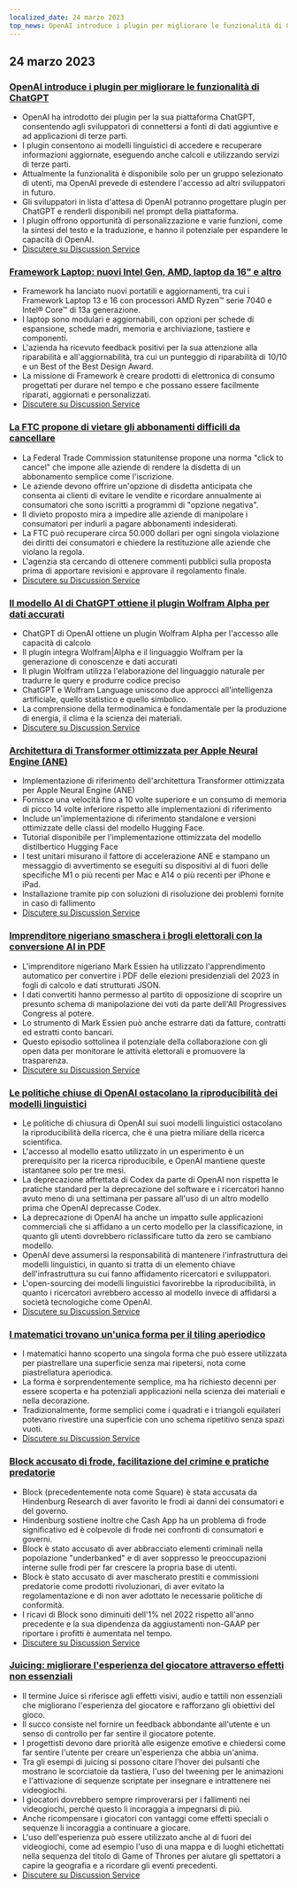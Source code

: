 ```yaml
---
localized_date: 24 marzo 2023
top_news: OpenAI introduce i plugin per migliorare le funzionalità di ChatGPT
---
```


## 24 marzo 2023

### [OpenAI introduce i plugin per migliorare le funzionalità di ChatGPT](https://openai.com/blog/chatgpt-plugins)

- OpenAI ha introdotto dei plugin per la sua piattaforma ChatGPT, consentendo agli sviluppatori di connettersi a fonti di dati aggiuntive e ad applicazioni di terze parti.
- I plugin consentono ai modelli linguistici di accedere e recuperare informazioni aggiornate, eseguendo anche calcoli e utilizzando servizi di terze parti.
- Attualmente la funzionalità è disponibile solo per un gruppo selezionato di utenti, ma OpenAI prevede di estendere l'accesso ad altri sviluppatori in futuro.
- Gli sviluppatori in lista d'attesa di OpenAI potranno progettare plugin per ChatGPT e renderli disponibili nel prompt della piattaforma.
- I plugin offrono opportunità di personalizzazione e varie funzioni, come la sintesi del testo e la traduzione, e hanno il potenziale per espandere le capacità di OpenAI.
- [Discutere su Discussion Service](http://news.ycombinator.com/item?id=35277677)

### [Framework Laptop: nuovi Intel Gen, AMD, laptop da 16" e altro](https://frame.work/)

- Framework ha lanciato nuovi portatili e aggiornamenti, tra cui i Framework Laptop 13 e 16 con processori AMD Ryzen™ serie 7040 e Intel® Core™ di 13a generazione.
- I laptop sono modulari e aggiornabili, con opzioni per schede di espansione, schede madri, memoria e archiviazione, tastiere e componenti.
- L'azienda ha ricevuto feedback positivi per la sua attenzione alla riparabilità e all'aggiornabilità, tra cui un punteggio di riparabilità di 10/10 e un Best of the Best Design Award.
- La missione di Framework è creare prodotti di elettronica di consumo progettati per durare nel tempo e che possano essere facilmente riparati, aggiornati e personalizzati.
- [Discutere su Discussion Service](http://news.ycombinator.com/item?id=35277660)

### [La FTC propone di vietare gli abbonamenti difficili da cancellare](https://www.theverge.com/2023/3/23/23652373/ftc-click-to-cancel-subscription-service-dark-patterns-ban)

- La Federal Trade Commission statunitense propone una norma "click to cancel" che impone alle aziende di rendere la disdetta di un abbonamento semplice come l'iscrizione.
- Le aziende devono offrire un'opzione di disdetta anticipata che consenta ai clienti di evitare le vendite e ricordare annualmente ai consumatori che sono iscritti a programmi di "opzione negativa".
- Il divieto proposto mira a impedire alle aziende di manipolare i consumatori per indurli a pagare abbonamenti indesiderati.
- La FTC può recuperare circa 50.000 dollari per ogni singola violazione dei diritti dei consumatori e chiedere la restituzione alle aziende che violano la regola.
- L'agenzia sta cercando di ottenere commenti pubblici sulla proposta prima di apportare revisioni e approvare il regolamento finale.
- [Discutere su Discussion Service](http://news.ycombinator.com/item?id=35274519)

### [Il modello AI di ChatGPT ottiene il plugin Wolfram Alpha per dati accurati](https://writings.stephenwolfram.com/2023/03/chatgpt-gets-its-wolfram-superpowers/)

- ChatGPT di OpenAI ottiene un plugin Wolfram Alpha per l'accesso alle capacità di calcolo
- Il plugin integra Wolfram|Alpha e il linguaggio Wolfram per la generazione di conoscenze e dati accurati
- Il plugin Wolfram utilizza l'elaborazione del linguaggio naturale per tradurre le query e produrre codice preciso
- ChatGPT e Wolfram Language uniscono due approcci all'intelligenza artificiale, quello statistico e quello simbolico.
- La comprensione della termodinamica è fondamentale per la produzione di energia, il clima e la scienza dei materiali.
- [Discutere su Discussion Service](http://news.ycombinator.com/item?id=35277925)

### [Architettura di Transformer ottimizzata per Apple Neural Engine (ANE)](https://github.com/apple/ml-ane-transformers)

- Implementazione di riferimento dell'architettura Transformer ottimizzata per Apple Neural Engine (ANE)
- Fornisce una velocità fino a 10 volte superiore e un consumo di memoria di picco 14 volte inferiore rispetto alle implementazioni di riferimento
- Include un'implementazione di riferimento standalone e versioni ottimizzate delle classi del modello Hugging Face.
- Tutorial disponibile per l'implementazione ottimizzata del modello distilbertico Hugging Face
- I test unitari misurano il fattore di accelerazione ANE e stampano un messaggio di avvertimento se eseguiti su dispositivi al di fuori delle specifiche M1 o più recenti per Mac e A14 o più recenti per iPhone e iPad.
- Installazione tramite pip con soluzioni di risoluzione dei problemi fornite in caso di fallimento
- [Discutere su Discussion Service](http://news.ycombinator.com/item?id=35282325)

### [Imprenditore nigeriano smaschera i brogli elettorali con la conversione AI in PDF](https://markessien.com/posts/drama_of_transcription/)

- L'imprenditore nigeriano Mark Essien ha utilizzato l'apprendimento automatico per convertire i PDF delle elezioni presidenziali del 2023 in fogli di calcolo e dati strutturati JSON.
- I dati convertiti hanno permesso al partito di opposizione di scoprire un presunto schema di manipolazione dei voti da parte dell'All Progressives Congress al potere.
- Lo strumento di Mark Essien può anche estrarre dati da fatture, contratti ed estratti conto bancari.
- Questo episodio sottolinea il potenziale della collaborazione con gli open data per monitorare le attività elettorali e promuovere la trasparenza.
- [Discutere su Discussion Service](http://news.ycombinator.com/item?id=35272227)

### [Le politiche chiuse di OpenAI ostacolano la riproducibilità dei modelli linguistici](https://aisnakeoil.substack.com/p/openais-policies-hinder-reproducible)

- Le politiche di chiusura di OpenAI sui suoi modelli linguistici ostacolano la riproducibilità della ricerca, che è una pietra miliare della ricerca scientifica.
- L'accesso al modello esatto utilizzato in un esperimento è un prerequisito per la ricerca riproducibile, e OpenAI mantiene queste istantanee solo per tre mesi.
- La deprecazione affrettata di Codex da parte di OpenAI non rispetta le pratiche standard per la deprecazione del software e i ricercatori hanno avuto meno di una settimana per passare all'uso di un altro modello prima che OpenAI deprecasse Codex.
- La deprecazione di OpenAI ha anche un impatto sulle applicazioni commerciali che si affidano a un certo modello per la classificazione, in quanto gli utenti dovrebbero riclassificare tutto da zero se cambiano modello.
- OpenAI deve assumersi la responsabilità di mantenere l'infrastruttura dei modelli linguistici, in quanto si tratta di un elemento chiave dell'infrastruttura su cui fanno affidamento ricercatori e sviluppatori.
- L'open-sourcing dei modelli linguistici favorirebbe la riproducibilità, in quanto i ricercatori avrebbero accesso al modello invece di affidarsi a società tecnologiche come OpenAI.
- [Discutere su Discussion Service](http://news.ycombinator.com/item?id=35269304)

### [I matematici trovano un'unica forma per il tiling aperiodico](https://www.newscientist.com/article/2365363-mathematicians-discover-shape-that-can-tile-a-wall-and-never-repeat/)

- I matematici hanno scoperto una singola forma che può essere utilizzata per piastrellare una superficie senza mai ripetersi, nota come piastrellatura aperiodica.
- La forma è sorprendentemente semplice, ma ha richiesto decenni per essere scoperta e ha potenziali applicazioni nella scienza dei materiali e nella decorazione.
- Tradizionalmente, forme semplici come i quadrati e i triangoli equilateri potevano rivestire una superficie con uno schema ripetitivo senza spazi vuoti.
- [Discutere su Discussion Service](http://news.ycombinator.com/item?id=35273707)

### [Block accusato di frode, facilitazione del crimine e pratiche predatorie](https://hindenburgresearch.com/block/)

- Block (precedentemente nota come Square) è stata accusata da Hindenburg Research di aver favorito le frodi ai danni dei consumatori e del governo.
- Hindenburg sostiene inoltre che Cash App ha un problema di frode significativo ed è colpevole di frode nei confronti di consumatori e governi.
- Block è stato accusato di aver abbracciato elementi criminali nella popolazione "underbanked" e di aver soppresso le preoccupazioni interne sulle frodi per far crescere la propria base di utenti.
- Block è stato accusato di aver mascherato prestiti e commissioni predatorie come prodotti rivoluzionari, di aver evitato la regolamentazione e di non aver adottato le necessarie politiche di conformità.
- I ricavi di Block sono diminuiti dell'1% nel 2022 rispetto all'anno precedente e la sua dipendenza da aggiustamenti non-GAAP per riportare i profitti è aumentata nel tempo.
- [Discutere su Discussion Service](http://news.ycombinator.com/item?id=35273782)

### [Juicing: migliorare l'esperienza del giocatore attraverso effetti non essenziali](https://garden.bradwoods.io/notes/design/juice)

- Il termine Juice si riferisce agli effetti visivi, audio e tattili non essenziali che migliorano l'esperienza del giocatore e rafforzano gli obiettivi del gioco.
- Il succo consiste nel fornire un feedback abbondante all'utente e un senso di controllo per far sentire il giocatore potente.
- I progettisti devono dare priorità alle esigenze emotive e chiedersi come far sentire l'utente per creare un'esperienza che abbia un'anima.
- Tra gli esempi di juicing si possono citare l'hover dei pulsanti che mostrano le scorciatoie da tastiera, l'uso del tweening per le animazioni e l'attivazione di sequenze scriptate per insegnare e intrattenere nei videogiochi.
- I giocatori dovrebbero sempre rimproverarsi per i fallimenti nei videogiochi, perché questo li incoraggia a impegnarsi di più.
- Anche ricompensare i giocatori con vantaggi come effetti speciali o sequenze li incoraggia a continuare a giocare.
- L'uso dell'esperienza può essere utilizzato anche al di fuori dei videogiochi, come ad esempio l'uso di una mappa e di luoghi etichettati nella sequenza del titolo di Game of Thrones per aiutare gli spettatori a capire la geografia e a ricordare gli eventi precedenti.
- [Discutere su Discussion Service](http://news.ycombinator.com/item?id=35273139)
